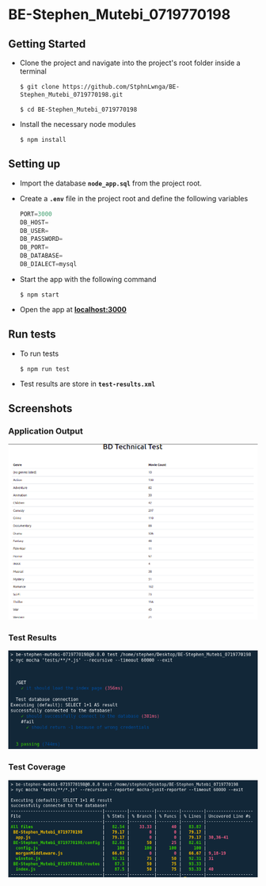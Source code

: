 # BE-Stephen_Mutebi_0719770198
## **Getting Started**
- Clone the project and navigate into the project's root folder inside a terminal

    ```shell
    $ git clone https://github.com/StphnLwnga/BE-Stephen_Mutebi_0719770198.git
    ```
    ```shell
    $ cd BE-Stephen_Mutebi_0719770198
    ```

-  Install the necessary node modules

    ```shell
    $ npm install
    ```


## **Setting up**
- Import the database **`node_app.sql`** from the project root.

- Create a **`.env`** file in the project root and define the following variables

    ```s
    PORT=3000
    DB_HOST=
    DB_USER=
    DB_PASSWORD=
    DB_PORT=
    DB_DATABASE=
    DB_DIALECT=mysql
    ```

- Start the app with the following command

    ```shell
    $ npm start
    ```
- Open the app at **[localhost:3000](http://127.0.0.1:3000)**

## **Run tests**
- To run tests
    ```shell
    $ npm run test
    ```
- Test results are store in **`test-results.xml`**

## **Screenshots**

### **Application Output**

![App Output](./public/images/bd_app_movie_count.png)

### **Test Results**
![Test Results](./public/images/test-res.png)

### **Test Coverage**
![Test Coverage](./public/images/test_cove.png)

